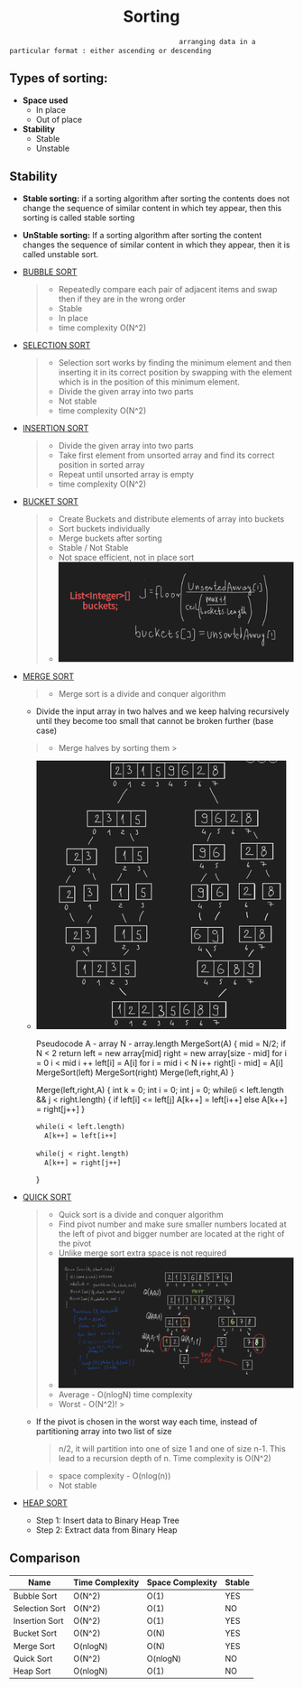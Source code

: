 # <center>Sorting</center>

                                              arranging data in a particular format : either ascending or descending

## Types of sorting:

- **Space used**
    - In place
    - Out of place
- **Stability**
    - Stable
    - Unstable

## Stability

- **Stable sorting:** if a sorting algorithm after sorting the contents does not change the sequence of similar content
  in which tey appear, then this sorting is called stable sorting
- **UnStable sorting:** If a sorting algorithm after sorting the content changes the sequence of similar content in
  which they appear, then it is called unstable sort.

- [BUBBLE SORT](BubbleSort.java)
  > - Repeatedly compare each pair of adjacent items and swap then if they are in the wrong order
  > - Stable
  > - In place
  > - time complexity O(N^2)
- [SELECTION SORT](SelectionSort.java)
  > - Selection sort works by finding the minimum element and then inserting it in its correct position by swapping with
      the element which is in the position of this minimum element.
  > - Divide the given array into two parts
  > - Not stable
  > - time complexity O(N^2)
- [INSERTION SORT](InsertionSort.java)
  > - Divide the given array into two parts
  > - Take first element from unsorted array and find its correct position in sorted array
  > - Repeat until unsorted array is empty
  > - time complexity O(N^2)

- [BUCKET SORT](BucketSort.java)
  > - Create Buckets and distribute elements of array into buckets
  > - Sort buckets individually
  > - Merge buckets after sorting
  > - Stable / Not Stable
  > - Not space efficient, not in place sort
  > - ![img.png](img/img.png)
- [MERGE SORT](MergeSort.java)
  > - Merge sort is a divide and conquer algorithm
    - Divide the input array in two halves and we keep halving recursively until they become too small that cannot be
      broken further (base case)
  > - Merge halves by sorting them
      >
  - ![img_1.png](img/img_1.png)

      Pseudocode
      A - array
      N - array.length
      MergeSort(A)
      {
        mid = N/2;
        if N < 2 return
        left = new array[mid]
        right = new array[size - mid]
        for i = 0 i < mid i ++
          left[i] = A[i]
        for i = mid i < N i++
          right[i - mid] = A[i]
        MergeSort(left)
        MergeSort(right)
        Merge(left,right,A)
      }
      
      Merge(left,right,A)
      {
        int k = 0;
        int i = 0;
        int j = 0;
        while(i < left.length && j < right.length) 
        {
          if left[i] <= left[j]
            A[k++] = left[i++]
          else 
            A[k++] = right[j++]
        }

        while(i < left.length) 
          A[k++] = left[i++]
        
        while(j < right.length)
          A[k++] = right[j++]
        
      }

- [QUICK SORT](QuickSort.java)
  > - Quick sort is a divide and conquer algorithm
  > - Find pivot number and make sure smaller numbers located at the left of pivot and bigger number are located at the
      right of the pivot
  > - Unlike merge sort extra space is not required
  > - ![img_3.png](img/img_3.png)
  > - Average - O(nlogN) time complexity
  > - Worst - O(N^2)!
      >
    - If the pivot is chosen in the worst way each time, instead of partitioning array into two list of size
      > n/2, it will partition into one of size 1 and one of size n-1. This lead to a recursion depth of n. Time
      > complexity is O(N^2)
  > - space complexity - O(nlog(n))
  > - Not stable
- [HEAP SORT](HeapSort.java)
    - Step 1: Insert data to Binary Heap Tree
    - Step 2: Extract data from Binary Heap

## Comparison

| Name           | Time Complexity | Space Complexity | Stable |
|----------------|-----------------|------------------|--------|
| Bubble Sort    | O(N^2)          | O(1)             | YES    |
| Selection Sort | O(N^2)          | O(1)             | NO     |
| Insertion Sort | O(N^2)          | O(1)             | YES    |
| Bucket Sort    | O(N^2)          | O(N)             | YES    |
| Merge Sort     | O(nlogN)        | O(N)             | YES    |
| Quick Sort     | O(N^2)          | O(nlogN)         | NO     |
| Heap Sort      | O(nlogN)        | O(1)             | NO     |
